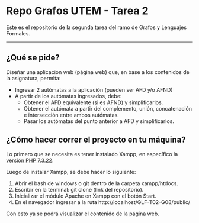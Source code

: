 # Repo Grafos UTEM - Tarea 2
Este es el repositorio de la segunda tarea del ramo de Grafos y Lenguajes Formales.

---

## ¿Qué se pide?

Diseñar una aplicación web (página web) que, en base a los contenidos de la asignatura, permita:
- Ingresar 2 autómatas a la aplicación (pueden ser AFD y/o AFND)
- A partir de los autómatas ingresados, debe:
    - Obtener el AFD equivalente (si es AFND) y simplificarlos.
    - Obtener el autómata a partir del complemento, unión, concatenación e intersección entre ambos autómatas.
    - Pasar los autómatas del punto anterior a AFD y simplificarlos.
    
## ¿Cómo hacer correr el proyecto en tu máquina?

Lo primero que se necesita es tener instalado Xampp, en específico la [versión PHP 7.3.22](https://www.apachefriends.org/xampp-files/7.3.22/xampp-windows-x64-7.3.22-0-VC15-installer.exe).

Luego de instalar Xampp, se debe hacer lo siguiente:
1. Abrir el bash de windows o git dentro de la carpeta xampp/htdocs.
2. Escribir en la terminal: git clone (link del repositorio).
3. Inicializar el módulo Apache en Xampp con el botón Start.
4. En el navegador ingresar a la ruta http://localhost/GLF-T02-G08/public/

Con esto ya se podrá visualizar el contenido de la página web.
